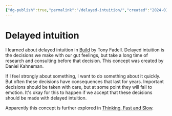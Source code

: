 ```yaml
---
{"dg-publish":true,"permalink":"/delayed-intuition/","created":"2024-01-01T21:50:36.601+09:00","updated":"2024-01-06T21:50:48.329+09:00"}
---
```


# Delayed intuition

I learned about delayed intuition in [Build](https://www.buildc.com/the-book) by Tony Fadell. Delayed intuition is the decisions we make with our gut feelings, but take a long time of research and consulting before that decision. This concept was created by Daniel Kahneman.

If I feel strongly about something, I want to do something about it quickly. But often these decisions have consequences that last for years. Important decisions should be taken with care, but at some point they will fall to emotion. It's okay for this to happen if we accept that these decisions should be made with delayed intuition.

Apparently this concept is further explored in [Thinking, Fast and Slow](https://en.wikipedia.org/wiki/Thinking,_Fast_and_Slow).
